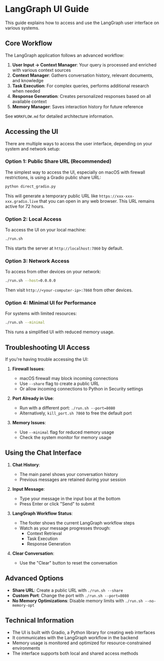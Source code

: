 # LangGraph UI Guide

This guide explains how to access and use the LangGraph user interface on various systems.

## Core Workflow

The LangGraph application follows an advanced workflow:

1. **User Input → Context Manager**: Your query is processed and enriched with various context sources
2. **Context Manager**: Gathers conversation history, relevant documents, and knowledge
3. **Task Execution**: For complex queries, performs additional research when needed
4. **Response Generation**: Creates personalized responses based on all available context
5. **Memory Manager**: Saves interaction history for future reference

See `WORKFLOW.md` for detailed architecture information.

## Accessing the UI

There are multiple ways to access the user interface, depending on your system and network setup:

### Option 1: Public Share URL (Recommended)

The simplest way to access the UI, especially on macOS with firewall restrictions, is using a Gradio public share URL:

```bash
python direct_gradio.py
```

This will generate a temporary public URL like `https://xxx-xxx-xxx.gradio.live` that you can open in any web browser. This URL remains active for 72 hours.

### Option 2: Local Access

To access the UI on your local machine:

```bash
./run.sh
```

This starts the server at `http://localhost:7860` by default.

### Option 3: Network Access

To access from other devices on your network:

```bash
./run.sh --host=0.0.0.0
```

Then visit `http://<your-computer-ip>:7860` from other devices.

### Option 4: Minimal UI for Performance

For systems with limited resources:

```bash
./run.sh --minimal
```

This runs a simplified UI with reduced memory usage.

## Troubleshooting UI Access

If you're having trouble accessing the UI:

1. **Firewall Issues**: 
   - macOS firewall may block incoming connections
   - Use `--share` flag to create a public URL
   - Or allow incoming connections to Python in Security settings

2. **Port Already in Use**:
   - Run with a different port: `./run.sh --port=8080`
   - Alternatively, `kill_port.sh 7860` to free the default port

3. **Memory Issues**:
   - Use `--minimal` flag for reduced memory usage
   - Check the system monitor for memory usage

## Using the Chat Interface

1. **Chat History**: 
   - The main panel shows your conversation history
   - Previous messages are retained during your session

2. **Input Message**:
   - Type your message in the input box at the bottom
   - Press Enter or click "Send" to submit

3. **LangGraph Workflow Status**:
   - The footer shows the current LangGraph workflow steps
   - Watch as your message progresses through:
     - Context Retrieval
     - Task Execution
     - Response Generation

4. **Clear Conversation**:
   - Use the "Clear" button to reset the conversation

## Advanced Options

- **Share URL**: Create a public URL with `./run.sh --share`
- **Custom Port**: Change the port with `./run.sh --port=8080`
- **No Memory Optimizations**: Disable memory limits with `./run.sh --no-memory-opt`

## Technical Information

- The UI is built with Gradio, a Python library for creating web interfaces
- It communicates with the LangGraph workflow in the backend
- Memory usage is monitored and optimized for resource-constrained environments
- The interface supports both local and shared access methods